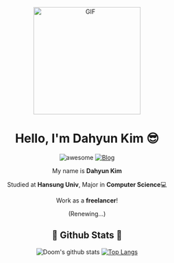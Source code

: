 <div align="center">
<img align="center" alt="GIF" height="250px" src="https://media.giphy.com/media/du3J3cXyzhj75IOgvA/giphy.gif" />

# Hello, I'm Dahyun Kim 😎
![awesome](https://camo.githubusercontent.com/abb97269de2982c379cbc128bba93ba724d8822bfbe082737772bd4feb59cb54/68747470733a2f2f63646e2e7261776769742e636f6d2f73696e647265736f726875732f617765736f6d652f643733303566333864323966656437386661383536353265336136336531353464643865383832392f6d656469612f62616467652e737667)
[![Blog](https://img.shields.io/badge/doom's-Blog-yellowgreen)](https://doooomdoom.tistory.com/)

My name is **Dahyun Kim**

Studied at **Hansung Univ**, Major in **Computer Science**💻

Work as a **freelancer**!

(Renewing...)

## 🚀 Github Stats 🚀
![Doom's github stats](https://github-readme-stats.vercel.app/api?username=dhdh3311&theme=jolly&show_icons=true&line_height=33) [![Top Langs](https://github-readme-stats.vercel.app/api/top-langs/?username=dhdh3311&theme=jolly&langs_count=4&card_width=352)](https://github.com/anuraghazra/github-readme-stats)

</div>



<!--
**dhdh3311/dhdh3311** is a ✨ _special_ ✨ repository because its `README.md` (this file) appears on your GitHub profile.

Here are some ideas to get you started:

- 🔭 I’m currently working on ...
- 🌱 I’m currently learning ...
- 👯 I’m looking to collaborate on ...
- 🤔 I’m looking for help with ...
- 💬 Ask me about ...
- 📫 How to reach me: ...
- 😄 Pronouns: ...
- ⚡ Fun fact: ...
-->
